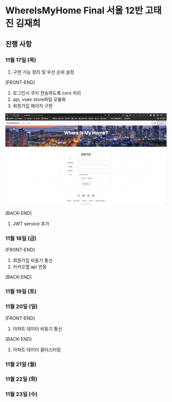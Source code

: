 # WhereIsMyHome Final 서울 12반 고태진 김재희

## 진행 사항

### 11월 17일 (목)

1. 구현 기능 정리 및 우선 순위 설정

[FRONT-END]

1. 로그인시 쿠키 전송하도록 cors 처리
2. api, vuex store파일 모듈화
3. 회원가입 페이지 구현

![](./img/1117/regist.png)

[BACK-END]

1. JWT service 추가

### 11월 18일 (금)

[FRONT-END]

1. 회원가입 비동기 통신
2. 카카오맵 api 연동

[BACK-END]

### 11월 19일 (토)

### 11월 20일 (일)

[FRONT-END]

1. 아파트 데이터 비동기 통신

[BACK-END]

1. 아파트 데이터 클러스터링

### 11월 21일 (월)

### 11월 22일 (화)

### 11월 23일 (수)
